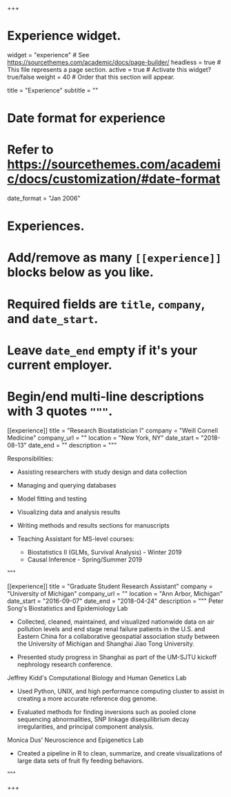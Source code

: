 +++
# Experience widget.
widget = "experience"  # See https://sourcethemes.com/academic/docs/page-builder/
headless = true  # This file represents a page section.
active = true  # Activate this widget? true/false
weight = 40  # Order that this section will appear.

title = "Experience"
subtitle = ""

# Date format for experience
#   Refer to https://sourcethemes.com/academic/docs/customization/#date-format
date_format = "Jan 2006"

# Experiences.
#   Add/remove as many `[[experience]]` blocks below as you like.
#   Required fields are `title`, `company`, and `date_start`.
#   Leave `date_end` empty if it's your current employer.
#   Begin/end multi-line descriptions with 3 quotes `"""`.
[[experience]]
  title = "Research Biostatistician I"
  company = "Weill Cornell Medicine"
  company_url = ""
  location = "New York, NY"
  date_start = "2018-08-13"
  date_end = ""
  description = """
  
  Responsibilities:
  
  * Assisting researchers with study design and data collection
  * Managing and querying databases
  * Model fitting and testing
  * Visualizing data and analysis results
  * Writing methods and results sections for manuscripts
  * Teaching Assistant for MS-level courses:
  
    * Biostatistics II (GLMs, Survival Analysis) - Winter 2019
    * Causal Inference - Spring/Summer 2019
  
  """

[[experience]]
  title = "Graduate Student Research Assistant"
  company = "University of Michigan"
  company_url = ""
  location = "Ann Arbor, Michigan"
  date_start = "2016-09-07"
  date_end = "2018-04-24"
  description = """
  Peter Song's Biostatistics and Epidemiology Lab
  
  * Collected, cleaned, maintained, and visualized nationwide data on air pollution levels and end stage renal failure patients in the U.S. and Eastern China for a collaborative geospatial association study between the University of Michigan and Shanghai Jiao Tong University.
  
  * Presented study progress in Shanghai as part of the UM-SJTU kickoff nephrology research conference.
  
  
  
  Jeffrey Kidd's Computational Biology and Human Genetics Lab
  
  * Used Python, UNIX, and high performance computing cluster to assist in creating a more accurate reference dog genome.
  
  * Evaluated methods for finding inversions such as pooled clone sequencing abnormalities, SNP linkage disequilibrium decay irregularities, and principal component analysis.  
  
  
  Monica Dus' Neuroscience and Epigenetics Lab
  
  * Created a pipeline in R to clean, summarize, and create visualizations of large data sets of fruit fly feeding behaviors.
  
  
  """

+++
